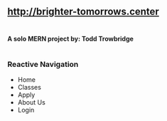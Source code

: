 ## http://brighter-tomorrows.center
#
#### A solo MERN project by: Todd Trowbridge
#
### Reactive Navigation
- Home
- Classes
- Apply
- About Us
- Login
